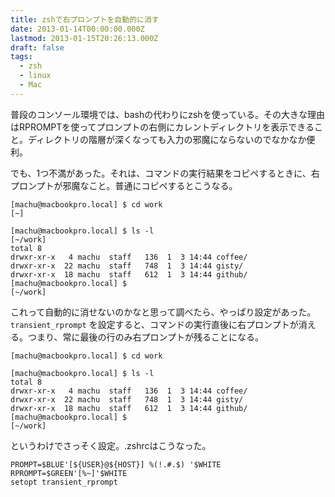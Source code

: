 ```yaml
---
title: zshで右プロンプトを自動的に消す
date: 2013-01-14T00:00:00.000Z
lastmod: 2013-01-15T20:26:13.000Z
draft: false
tags:
  - zsh
  - linux
  - Mac
---
```


普段のコンソール環境では、bashの代わりにzshを使っている。その大きな理由はRPROMPTを使ってプロンプトの右側にカレントディレクトリを表示できること。ディレクトリの階層が深くなっても入力の邪魔にならないのでなかなか便利。

でも、1つ不満があった。それは、コマンドの実行結果をコピペするときに、右プロンプトが邪魔なこと。普通にコピペするとこうなる。

```
[machu@macbookpro.local] $ cd work                                                              [~]

[machu@macbookpro.local] $ ls -l                                                           [~/work]
total 8
drwxr-xr-x   4 machu  staff   136  1  3 14:44 coffee/
drwxr-xr-x  22 machu  staff   748  1  3 14:44 gisty/
drwxr-xr-x  18 machu  staff   612  1  3 14:44 github/
[machu@macbookpro.local] $                                                                  [~/work]
```

これって自動的に消せないのかなと思って調べたら、やっぱり設定があった。 `transient_rprompt` を設定すると、コマンドの実行直後に右プロンプトが消える。つまり、常に最後の行のみ右プロンプトが残ることになる。

```
[machu@macbookpro.local] $ cd work

[machu@macbookpro.local] $ ls -l
total 8
drwxr-xr-x   4 machu  staff   136  1  3 14:44 coffee/
drwxr-xr-x  22 machu  staff   748  1  3 14:44 gisty/
drwxr-xr-x  18 machu  staff   612  1  3 14:44 github/
[machu@macbookpro.local] $                                                                  [~/work]
```

というわけでさっそく設定。.zshrcはこうなった。

```
PROMPT=$BLUE'[${USER}@${HOST}] %(!.#.$) '$WHITE
RPROMPT=$GREEN'[%~]'$WHITE
setopt transient_rprompt
```
